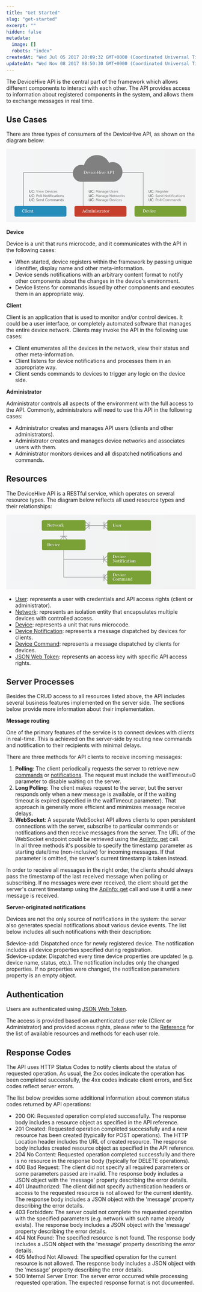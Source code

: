```yaml
---
title: "Get Started"
slug: "get-started"
excerpt: ""
hidden: false
metadata:
  image: []
  robots: "index"
createdAt: "Wed Jul 05 2017 20:09:32 GMT+0000 (Coordinated Universal Time)"
updatedAt: "Wed Nov 08 2017 08:50:30 GMT+0000 (Coordinated Universal Time)"
---
```


The DeviceHive API is the central part of the framework which allows different components to interact with each other. The API provides access to information about registered components in the system, and allows them to exchange messages in real time.

## Use Cases

There are three types of consumers of the DeviceHive API, as shown on the diagram below:

![](images/8237eff-UseCases.png "UseCases.png")

**Device**

Device is a unit that runs microcode, and it communicates with the API in the following cases:

- When started, device registers within the framework by passing unique identifier, display name and other meta-information.
- Device sends notifications with an arbitrary content format to notify other components about the changes in the device's environment.
- Device listens for commands issued by other components and executes them in an appropriate way.

**Client**

Client is an application that is used to monitor and/or control devices. It could be a user interface, or completely automated software that manages the entire device network. Clients may invoke the API in the following use cases:

- Client enumerates all the devices in the network, view their status and other meta-information.
- Client listens for device notifications and processes them in an appropriate way.
- Client sends commands to devices to trigger any logic on the device side.

**Administrator**

Administrator controls all aspects of the environment with the full access to the API. Commonly, administrators will need to use this API in the following cases:

- Administrator creates and manages API users (clients and other administrators).
- Administrator creates and manages device networks and associates users with them.
- Administrator monitors devices and all dispatched notifications and commands.

## Resources

The DeviceHive API is a RESTful service, which operates on several resource types. The diagram below reflects all used resource types and their relationships:

![](images/4404501-DataModel.png "DataModel.png")

- [User](doc:user): represents a user with credentials and API access rights (client or administrator).
- [Network](doc:network): represents an isolation entity that encapsulates multiple devices with controlled access.
- [Device](doc:device): represents a unit that runs microcode.
- [Device Notification](doc:devicenotification): represents a message dispatched by devices for clients.
- [Device Command](doc:devicecommand): represents a message dispatched by clients for devices.
- [JSON Web Token](doc:authentication): represents an access key with specific API access rights.

## Server Processes

Besides the CRUD access to all resources listed above, the API includes several business features implemented on the server side. The sections below provide more information about their implementation.

**Message routing**

One of the primary features of the service is to connect devices with clients in real-time. This is achieved on the server-side by routing new commands and notification to their recipients with minimal delays.

There are three methods for API clients to receive incoming messages:

1. **Polling**: The client periodically requests the server to retrieve new [commands](https://docs.devicehive.com/docs/poll) or [notifications](https://docs.devicehive.com/docs/poll-1). The request must include the waitTimeout=0 parameter to disable waiting on the server.
2. **Long Polling**: The client makes request to the server, but the server responds only when a new message is available, or if the waiting timeout is expired (specified in the waitTimeout parameter). That approach is generally more efficient and minimizes message receive delays.
3. **WebSocket**: A separate WebSocket API allows clients to open persistent connections with the server, subscribe to particular commands or notifications and then receive messages from the server. The URL of the WebSocket endpoint could be retrieved using the [ApiInfo: get](https://docs.devicehive.com/docs/get) call.  
   In all three methods it's possible to specify the timestamp parameter as starting date/time (non-inclusive) for incoming messages. If that parameter is omitted, the server's current timestamp is taken instead.

In order to receive all messages in the right order, the clients should always pass the timestamp of the last received message when polling or subscribing. If no messages were ever received, the client should get the server's current timestamp using the [ApiInfo: get](https://docs.devicehive.com/docs/get) call and use it until a new message is received.

**Server-originated notifications**

Devices are not the only source of notifications in the system: the server also generates special notifications about various device events. The list below includes all such notifications with their description:

$device-add: Dispatched once for newly registered device. The notification includes all device properties specified during registration.  
$device-update: Dispatched every time device properties are updated (e.g. device name, status, etc.). The notification includes only the changed properties. If no properties were changed, the notification parameters property is an empty object.

## Authentication

Users are authenticated using [JSON Web Token](https://jwt.io/introduction/).

The access is provided based on authenticated user role (Client or Administrator) and provided access rights, please refer to the [Reference](doc:rest) for the list of available resources and methods for each user role.

## Response Codes

The API uses HTTP Status Codes to notify clients about the status of requested operation. As usual, the 2xx codes indicate the operation has been completed successfully, the 4xx codes indicate client errors, and 5xx codes reflect server errors.

The list below provides some additional information about common status codes returned by API operations:

- 200 OK: Requested operation completed successfully. The response body includes a resource object as specified in the API reference.
- 201 Created: Requested operation completed successfully and a new resource has been created (typically for POST operations). The HTTP Location header includes the URL of created resource. The response body includes created resource object as specified in the API reference.
- 204 No Content: Requested operation completed successfully and there is no resource in the response body (typically for DELETE operations).
- 400 Bad Request: The client did not specify all required parameters or some parameters passed are invalid. The response body includes a JSON object with the 'message' property describing the error details.
- 401 Unauthorized: The client did not specify authentication headers or access to the requested resource is not allowed for the current identity. The response body includes a JSON object with the 'message' property describing the error details.
- 403 Forbidden: The server could not complete the requested operation with the specified parameters (e.g. network with such name already exists). The response body includes a JSON object with the 'message' property describing the error details.
- 404 Not Found: The specified resource is not found. The response body includes a JSON object with the 'message' property describing the error details.
- 405 Method Not Allowed: The specified operation for the current resource is not allowed. The response body includes a JSON object with the 'message' property describing the error details.
- 500 Internal Server Error: The server error occurred while processing requested operation. The expected response format is not documented.
